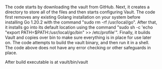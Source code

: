 The code starts by downloading the vault from GitHub.
Next, it creates a directory to store all of the files and then starts configuring Vault.
The code first removes any existing Golang installation on your system before installing Go 1.20.2 with the command "sudo rm -rf /usr/local/go".
After that, it installs go into its default location using the command "sudo sh -c 'echo "export PATH=$PATH:/usr/local/go/bin" >> /etc/profile'".
Finally, it builds Vault and copies over bin to make sure everything is in place for use later on.
The code attempts to build the vault binary, and then run it in a shell.
The code above does not have any error checking or other safeguards in place.

After build executable is at vault/bin/vault
